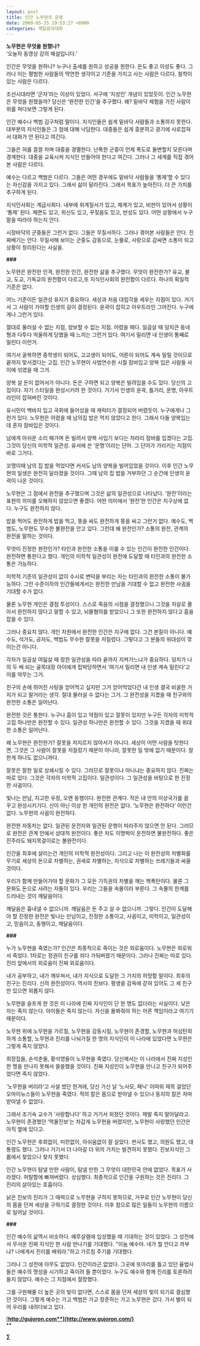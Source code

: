 ```yaml
---
layout: post
title: 인간 노무현의 운명
date: 2009-05-25 19:53:27 +0900
categories: 깨달음의대화
---
```

**노무현은 무엇을 원했나?**  
‘오늘자 동영상 강의 해설입니다.’

인간은 무엇을 원하나? 누구나 출세를 원하고 성공을 원한다. 돈도 좋고 이성도 좋다. 그러나 이는 평범한 사람들의 막연한 생각이고 기준을 가지고 사는 사람은 다르다. 철학이 있는 사람은 다르다.

조선시대라면 ‘군자’라는 이상이 있었다. 서구에 ‘지성인’ 개념이 있었듯이. 인간 노무현은 무엇을 원했을까? 당신은 ‘완전한 인간’을 추구했다. 왜? 밑바닥 체험을 가진 사람이 위를 쳐다보면 그렇게 된다.

인간 예수나 백범 김구처럼 말이다. 지식인들은 쉽게 밑바닥 사람들과 소통하지 못한다. 대부분의 지식인들은 그 점에 대해 낙담한다. 대중들은 쉽게 흥분하고 광기에 사로잡혀서 대화가 안 된다고 여긴다.

그들은 혀를 끌끌 차며 대중을 경멸한다. 난폭한 군중이 언제 폭도로 돌변할지 모른다며 경계한다. 대중을 교육시켜 지식인 만들어야 한다고 여긴다. 그러나 그 세계를 직접 겪어본 사람은 다르다. 

예수는 다르고 백범은 다르다. 그들은 어떤 경우에도 밑바닥 사람들을 ‘통제’할 수 있다는 자신감을 가지고 있다. 그래서 삶이 달라진다. 그래서 목표가 높아진다. 더 큰 가치를 추구하게 된다.

지식인사회는 계급사회다. 내부에 위계질서가 있고, 체계가 있고, 비판이 있어서 상황이 ‘통제’ 된다. 체면도 있고, 위신도 있고, 꾸짖음도 있고, 반성도 있다. 어떤 상황에서 누구 말을 따라야 하는지 안다. 

시장바닥의 군중들은 그런거 없다. 그들은 무질서하다. 그러나 겪어본 사람들은 안다. 진짜배기는 안다. 무질서해 보이는 군중도 감동으로, 눈물로, 사랑으로 감싸면 소통이 되고 상황이 정리된다는 사실을.

**###**

노무현은 완전한 인격, 완전한 인간, 완전한 삶을 추구했다. 무엇이 완전한가? 유교, 불교, 도교, 기독교의 완전함이 다르고,또 지식인사회의 완전함이 다르다. 하나의 획일적 기준은 없다.

어느 기준이든 일관성 유지가 중요하다. 세상과 처음 대립각을 세우는 지점이 있다. 거기서 그 사람이 가야할 인생의 길이 결정된다. 윤곽이 잡히고 아우트라인 그어진다. 누구에게나 그런거 있다.

절대로 물러설 수 없는 지점, 양보할 수 없는 지점. 어렸을 때다. 일곱살 때 덩치큰 동네형과 다투다 억울하게 당했을 때 느끼는 그런거 있다. 여기서 밀리면 내 인생이 통째로 밀린다 이런거.

여기서 굴복하면 중학생이 되어도, 고교생이 되어도, 어른이 되어도 계속 밀릴 것이므로 끝까지 맞서겠다는 고집. 인간 노무현이 사법연수원 시절 잠바입고 양복 입은 사람들 사이에 섞였을 때 그거.

양복 살 돈이 없어서가 아니다. 돈은 구하면 되고 양복은 빌려입을 수도 있다. 당신의 고집이다. 자기 스타일을 완성시키려 한 것이다. 거기서 인생의 윤곽, 틀거리, 운명, 아우트라인이 잡혀버린 것이다.

유시민이 백바지 입고 국회에 들어섰을 때 캐릭터가 결정되어 버렸듯이. 누구에게나 그런거 있다. 노무현은 어렸을 때 남의집 밥은 먹지 않았다고 한다. 그래서 다들 양복입는데 혼자 잠바입은 것이다.

남에게 아쉬운 소리 해가며 돈 빌려서 양복 사입기 보다는 차라리 잠바를 입겠다는 고집. 그것이 당신의 미학적 일관성. 유서에 쓴 ‘운명’이라는 단어. 그 단어가 가리키는 지점이 바로 그거다. 

꼬맹이때 남의 집 밥을 먹었다면 커서도 남의 양복을 빌어입었을 것이다. 이후 인간 노무현의 일생은 완전히 달라졌을 것이다. 그때 남의 집 밥을 거부하던 그 순간에 인생의 윤곽이 나온 것이다. 

노무현은 그 점에서 완전을 추구했으며 그것은 삶의 일관성으로 나타났다. ‘완전’이라는 표현의 의미를 오해하지 않았으면 좋겠다. 어떤 의미에서 ‘완전’한 인간은 지구상에 없다. 누구도 완전하지 않다.

밥을 먹어도 완전하게 밥을 먹고, 똥을 싸도 완전하게 똥을 싸고 그런거 없다. 예수도, 백범도, 노무현도 무수한 불완전을 안고 있다. 그런데 왜 완전인가? 소통의 완전, 관계의 완전을 말하는 것이다.

무엇이 진정한 완전인가? 타인과 완전한 소통을 이룰 수 있는 인간이 완전한 인간이다. 완전하면 통한다고 했다. 개인의 미학적 일관성이 완전에 도달할 때 타인과의 완전한 소통은 가능하다.

미학적 기준의 일관성이 없이 수시로 변덕을 부리는 자는 타인과의 완전한 소통이 불가능하다. 그런 수준이하의 인간들에게서는 완전한 만남을 기대할 수 없고 완전한 사귐을 기대할 수가 없다.

물론 노무현 개인은 결점 투성이다. 스스로 죽음의 시점을 결정했으니 그것을 자살로 몰아서 완전하지 않다고 말할 수 있고, 뇌물혐의를 받았으니 그 또한 완전하지 않다고 흠을 잡을 수 있다.

그러나 중요치 않다. 개인 차원에서 완전한 인간은 지구에 없다. 그건 본질이 아니다. 예수도, 석가도, 공자도, 백범도 무수한 잘못을 저질렀다. 그렇다고 그 분들의 위대성이 깎이는건 아니다. 

각자가 일곱살 여덟살 때 정한 일관성을 따라 끝까지 지켜가느냐가 중요하다. 덩치가 나의 두 배 되는 골목대장 아이에게 핍박당하면서 ‘여기서 밀리면 내 인생 계속 밀린다’고 이를 악무는 그거.

친구의 손에 쥐어진 사탕을 얻어먹고 싶지만 그거 얻어먹었다간 내 인생 결국 비굴한 거지가 되고 말거라는 생각. 절대 물러설 수 없다는 그거. 그 완전성을 지켰을 때 친구와의 완전한 소통은 일어난다.

완전한 것은 통한다. 누구나 흠이 있고 약점이 있고 잘못이 있지만 누구든 각자의 미학적 고집 하나만은 완전할 수 있다. 일관성 하나만은 완전할 수 있다. 그것을 지켰을 때 위대한 소통은 일어난다.

왜 노무현은 완전한가? 잘못을 저지르지 않아서가 아니다. 세상이 어떤 사람을 탓한다면, 그것은 그 사람이 잘못을 저질렀기 때문이 아니라, 잘못한 일 밖에 없기 때문이다. 잘한게 하나도 없으니까다.

잘못은 잘한 일로 상쇄시킬 수 있다. 그러므로 잘못이냐 아니냐는 중요하지 않다. 진짜는 따로 있다. 그것은 각자의 미학적 고집이다. 일관성이다. 그 일관성을 바탕으로 한 진정한 사귐이다.

빛나는 만남, 지고한 우정, 오랜 동행이다. 완전한 관계다. 작은 내 안의 이상국가를 꿈 꾸고 완성시키기다. 신이 아닌 이상 한 개인의 완전은 없다. ‘노무현은 완전하다’ 이런건 없다. 노무현의 사귐이 완전하다. 

완전한 자동차는 없다. 일관된 운전자와 일관된 운행이 따라주지 않으면 안 된다. 그러므로 완전은 관계 안에서 상대적 완전이다. 좋은 차도 이명박이 운전하면 불완전하다. 좋은 진주라도 돼지목걸이로는 불완전이다. 

인간을 최후에 살리는건 개인의 미학적 완전성이다. 그리고 나는 이 완전성의 차별화를 무기로 세상의 돈으로 차별하는, 권세로 차별하는, 지식으로 차별하는 쓰레기들과 싸울 것이다. 

우리가 함께 만들어가야 할 문화가 그 모든 기득권의 차별을 깨는 핵폭탄이다. 물론 그 문화도 돈으로 사려는 자들이 있다. 우리는 그들을 속물이라 부른다. 그 속물의 한계를 드러내는 것이 깨달음이다.

깨달음은 흉내낼 수 없으니까. 깨달음은 돈 주고 살 수 없으니까. 그렇다. 인간이 도달해야 할 진정한 완전은 빛나는 만남이고, 진정한 소통이고, 사귐이고, 미학이고, 일관성이고, 믿음이고, 동행이고, 깨달음이다.

**###**

누가 노무현을 죽였는가? 인간은 최종적으로 죽이는 것은 외로움이다. 노무현은 외로워서 죽었다. 1차로는 정권이 친구를 죄다 가둬버렸기 때문이다. 그러나 진짜는 따로 있다. 진리 앞에서의 외로움이 진짜 외로움이다.

내가 공부하고, 내가 깨우쳐서, 내가 지식으로 도달한 그 가치의 허망함 말이다. 최후의 친구는 진리다. 신의 완전성이다. 역사의 진보다. 평생을 감옥에 갇혀 있어도 그 세 친구만 있으면 외롭지 않다.

노무현을 슬프게 한 것은 이 나라에 진짜 지식인이 단 한 명도 없더라는 사실이다. 낮은 자는 죽지 않는다. 아이들은 죽지 않는다. 자신을 돌봐줘야 하는 어른 책임이라고 여기기 때문이다. 

노무현 위에 노무현을 가르칠, 노무현을 감동시킬, 노무현이 존경할, 노무현과 허심탄회하게 소통할, 노무현과 진리를 나눠가질 한 명의 지식인이 이 나라에 있었다면 노무현은 그렇게 죽지 않았다.

최장집들, 손석춘들, 황석영들이 노무현을 죽였다. 당신께서는 이 나라에서 진짜 지성인 한 명을 만나지 못해서 쓸쓸했을 것이다. 진짜 지성인이 노무현을 만나고 친구가 되어주었다면 죽지 않았다. 

‘노무현을 버리라’고 사설 썼던 한겨레, 당신 가신 날 ‘노사모, 패닉’ 이따위 제목 걸었던 오마이뉴스들이 노무현을 죽였다. 적의 칼은 몸으로 받아낼 수 있으나 동지의 칼은 차마 받아낼 수 없었다.

그래서 조기숙 교수가 ‘사랑합니다’ 하고 거기서 외쳤던 것이다. 제발 죽지 말아달라고. 노무현이 존경했던 ‘먹물진보’는 차갑게 노무현을 버렸지만, 노무현이 사랑했던 인간은 아직 옆에 있다고.

인간 노무현은 후회없이, 미련없이, 아쉬움없이 잘 살았다. 판사도 했고, 의원도 했고, 대통령도 했다. 그러나 거기서 더 나아갈 더 위의 가치는 발견하지 못했다. 진보지식인 그룹에서 찾았으나 찾지 못했다.

인간 노무현이 탐낼 만한 사람이, 탐낼 만한 그 무엇이 대한민국 안에 없었다. 목표가 사라졌다. 허탈함에 빠져버렸다. 상심했다. 최종적으로 인간을 구원하는 것은 진리다. 그 진리의 살아있는 호흡이다. 

낡은 진보의 진리가 그 매력으로 노무현을 구하지 못하므로, 거꾸로 인간 노무현이 당신의 몸을 던져 세상을 구하기로 결정한 것이다. 이후 참으로 많은 일들이 노무현의 이름으로 일어날 것이다. 

**###**

인간 예수의 삶역시 비슷하다. 예루살렘에 입성했을 때 기대하는 것이 있었다. 그 성전에서 무서운 진짜 지식인 한 사람 만나기를 기대했다. "이놈 예수야. 네가 뭘 안다고 까부냐? 나에게서 진리를 배워라."하고 가르침 주기를 기대했다.

그러나 그 성전에 아무도 없었다. 인간이라곤 없었다. 그곳에 또아리를 틀고 있던 율법사들은 예수의 명성을 시기하고 죽이려 들 뿐이었다. 누구도 예수와 함께 진리를 토론하려들지 않았다. 예수는 그 지점에서 절망했다. 

그를 구원해줄 더 높은 곳의 빛이 없다면, 스스로 몸을 던져 세상의 빛이 되기로 결심했던 것이다. 그렇게 예수는 가고 백범은 가고 장준하는 가고 노무현은 갔다. 가서 별이 되어 우리를 내려다보고 있다.

[**http://gujoron.com**](http://www.gujoron.com/)**  
** 

**∑**